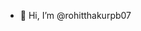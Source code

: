 - 👋 Hi, I’m @rohitthakurpb07
 

<!---
rohitthakurpb07/rohitthakurpb07 is a ✨ special ✨ repository because its `README.md` (this file) appears on your GitHub profile.
You can click the Preview link to take a look at your changes.
--->
